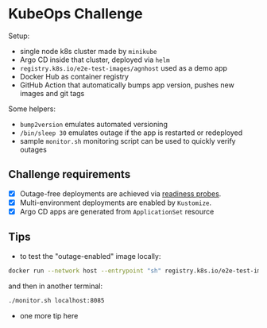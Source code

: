 # KubeOps Challenge

Setup:
- single node k8s cluster made by `minikube`
- Argo CD inside that cluster, deployed via `helm`
- `registry.k8s.io/e2e-test-images/agnhost` used as a demo app
- Docker Hub as container registry
- GitHub Action that automatically bumps app version, pushes new images and git tags

Some helpers:
- `bump2version` emulates automated versioning
- `/bin/sleep 30` emulates outage if the app is restarted or redeployed
- sample `monitor.sh` monitoring script can be used to quickly verify outages

## Challenge requirements

- [x] Outage-free deployments are achieved via [readiness probes](https://kubernetes.io/docs/tasks/configure-pod-container/configure-liveness-readiness-startup-probes/#define-readiness-probes).
- [x] Multi-environment deployments are enabled by `Kustomize`.
- [x] Argo CD apps are generated from `ApplicationSet` resource

## Tips

- to test the "outage-enabled" image locally:
```bash
docker run --network host --entrypoint "sh" registry.k8s.io/e2e-test-images/agnhost:2.39 -c 'sleep 5 && ./agnhost netexec --http-port=8085'
```

and then in another terminal:
```bash
./monitor.sh localhost:8085
```
- one more tip here
